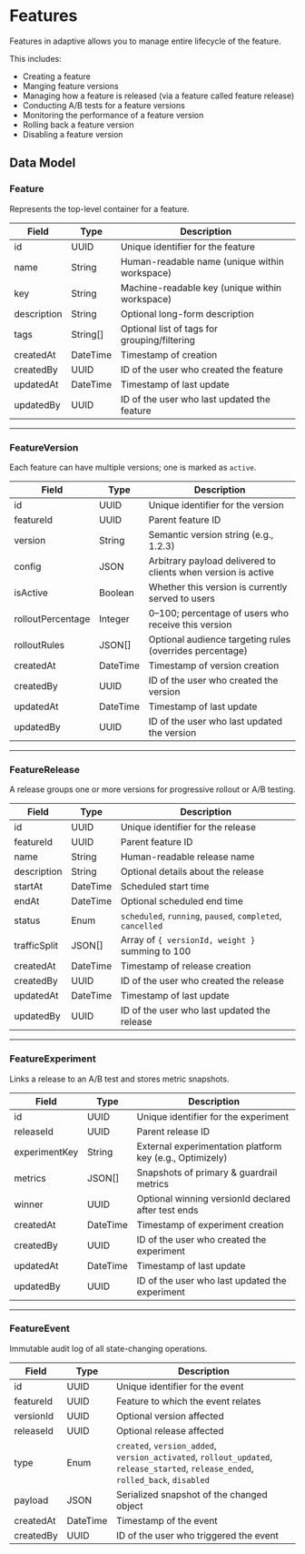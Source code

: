 # Features

Features in adaptive allows you to manage entire lifecycle of the feature.

This includes:

- Creating a feature
- Manging feature versions
- Managing how a feature is released (via a feature called feature release)
- Conducting A/B tests for a feature versions
- Monitoring the performance of a feature version
- Rolling back a feature version
- Disabling a feature version

## Data Model

### Feature

Represents the top-level container for a feature.

| Field       | Type     | Description                                    |
| ----------- | -------- | ---------------------------------------------- |
| id          | UUID     | Unique identifier for the feature              |
| name        | String   | Human-readable name (unique within workspace)  |
| key         | String   | Machine-readable key (unique within workspace) |
| description | String   | Optional long-form description                 |
| tags        | String[] | Optional list of tags for grouping/filtering   |
| createdAt   | DateTime | Timestamp of creation                          |
| createdBy   | UUID     | ID of the user who created the feature         |
| updatedAt   | DateTime | Timestamp of last update                       |
| updatedBy   | UUID     | ID of the user who last updated the feature    |

---

### FeatureVersion

Each feature can have multiple versions; one is marked as `active`.

| Field             | Type     | Description                                                   |
| ----------------- | -------- | ------------------------------------------------------------- |
| id                | UUID     | Unique identifier for the version                             |
| featureId         | UUID     | Parent feature ID                                             |
| version           | String   | Semantic version string (e.g., 1.2.3)                         |
| config            | JSON     | Arbitrary payload delivered to clients when version is active |
| isActive          | Boolean  | Whether this version is currently served to users             |
| rolloutPercentage | Integer  | 0–100; percentage of users who receive this version           |
| rolloutRules      | JSON[]   | Optional audience targeting rules (overrides percentage)      |
| createdAt         | DateTime | Timestamp of version creation                                 |
| createdBy         | UUID     | ID of the user who created the version                        |
| updatedAt         | DateTime | Timestamp of last update                                      |
| updatedBy         | UUID     | ID of the user who last updated the version                   |

---

### FeatureRelease

A release groups one or more versions for progressive rollout or A/B testing.

| Field        | Type     | Description                                                |
| ------------ | -------- | ---------------------------------------------------------- |
| id           | UUID     | Unique identifier for the release                          |
| featureId    | UUID     | Parent feature ID                                          |
| name         | String   | Human-readable release name                                |
| description  | String   | Optional details about the release                         |
| startAt      | DateTime | Scheduled start time                                       |
| endAt        | DateTime | Optional scheduled end time                                |
| status       | Enum     | `scheduled`, `running`, `paused`, `completed`, `cancelled` |
| trafficSplit | JSON[]   | Array of `{ versionId, weight }` summing to 100            |
| createdAt    | DateTime | Timestamp of release creation                              |
| createdBy    | UUID     | ID of the user who created the release                     |
| updatedAt    | DateTime | Timestamp of last update                                   |
| updatedBy    | UUID     | ID of the user who last updated the release                |

---

### FeatureExperiment

Links a release to an A/B test and stores metric snapshots.

| Field         | Type     | Description                                              |
| ------------- | -------- | -------------------------------------------------------- |
| id            | UUID     | Unique identifier for the experiment                     |
| releaseId     | UUID     | Parent release ID                                        |
| experimentKey | String   | External experimentation platform key (e.g., Optimizely) |
| metrics       | JSON[]   | Snapshots of primary & guardrail metrics                 |
| winner        | UUID     | Optional winning versionId declared after test ends      |
| createdAt     | DateTime | Timestamp of experiment creation                         |
| createdBy     | UUID     | ID of the user who created the experiment                |
| updatedAt     | DateTime | Timestamp of last update                                 |
| updatedBy     | UUID     | ID of the user who last updated the experiment           |

---

### FeatureEvent

Immutable audit log of all state-changing operations.

| Field     | Type     | Description                                                                                                                       |
| --------- | -------- | --------------------------------------------------------------------------------------------------------------------------------- |
| id        | UUID     | Unique identifier for the event                                                                                                   |
| featureId | UUID     | Feature to which the event relates                                                                                                |
| versionId | UUID     | Optional version affected                                                                                                         |
| releaseId | UUID     | Optional release affected                                                                                                         |
| type      | Enum     | `created`, `version_added`, `version_activated`, `rollout_updated`, `release_started`, `release_ended`, `rolled_back`, `disabled` |
| payload   | JSON     | Serialized snapshot of the changed object                                                                                         |
| createdAt | DateTime | Timestamp of the event                                                                                                            |
| createdBy | UUID     | ID of the user who triggered the event                                                                                            |

